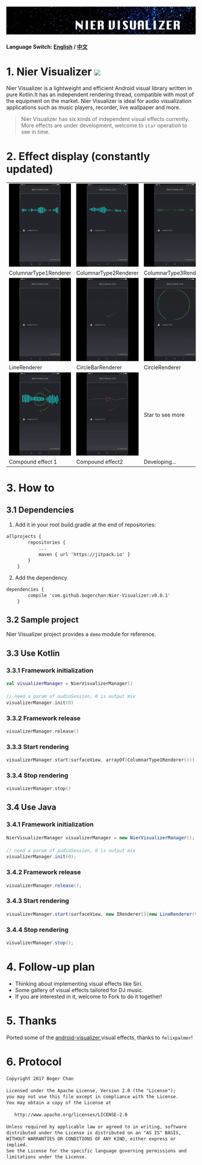 ![Nier Visualizer](doc/img/header.jpg)

#### Language Switch: [English](README.md) / [中文](README-zh.md)

# 1. Nier Visualizer ![](https://jitpack.io/v/bogerchan/Nier-Visualizer.svg)

Nier Visualizer is a lightweight and efficient Android visual library written in pure Kotlin.It has an independent rendering thread, compatible with most of the equipment on the market. Nier Visualizer is ideal for audio visualization applications such as music players, recorder, live wallpaper and more.

> Nier Visualizer has six kinds of independent visual effects currently. More effects are under development, welcome to `star` operation to see in time.

# 2. Effect display (constantly updated)

||||
|---|---|---|
|![ColumnarType1Renderer](doc/img/renderer1.gif)|![ColumnarType2Renderer](doc/img/renderer2.gif)|![ColumnarType3Renderer](doc/img/renderer3.gif)|
|ColumnarType1Renderer|ColumnarType2Renderer|ColumnarType3Renderer|
|![LineRenderer](doc/img/renderer4.gif)|![CircleBarRenderer](doc/img/renderer5.gif)|![CircleRenderer](doc/img/renderer6.gif)|
|LineRenderer|CircleBarRenderer|CircleRenderer|
|![Compound effect 1](doc/img/renderer7.gif)|![Compound effect 2](doc/img/renderer8.gif)|Star to see more|
|Compound effect 1|Compound effect2|Developing...|

# 3. How to

## 3.1 Dependencies

1. Add it in your root build.gradle at the end of repositories:

```
allprojects {
		repositories {
			...
			maven { url 'https://jitpack.io' }
		}
	}
```

2. Add the dependency

```
dependencies {
		compile 'com.github.bogerchan:Nier-Visualizer:v0.0.1'
	}
```

## 3.2 Sample project

Nier Visualizer project provides a `demo` module for reference.

## 3.3 Use Kotlin

### 3.3.1 Framework initialization

``` kotlin
val visualizerManager = NierVisualizerManager()

// need a param of audioSession, 0 is output mix
visualizerManager.init(0)
```

### 3.3.2 Framework release

``` kotlin
visualizerManager.release()
```

### 3.3.3 Start rendering

``` kotlin
visualizerManager.start(surfaceView, arrayOf(ColumnarType1Renderer()))
```

### 3.3.4 Stop rendering

``` kotlin
visualizerManager.stop()
```

## 3.4 Use Java

### 3.4.1 Framework initialization

``` java
NierVisualizerManager visualizerManager = new NierVisualizerManager();

// need a param of audioSession, 0 is output mix
visualizerManager.init(0);
```

### 3.4.2 Framework release

``` java
visualizerManager.release();
```

### 3.4.3 Start rendering

``` java
visualizerManager.start(surfaceView, new IRenderer[]{new LineRenderer(true)});
```

### 3.4.4 Stop rendering

``` java
visualizerManager.stop();
```

# 4. Follow-up plan

- Thinking about implementing visual effects like Siri.
- Some gallery of visual effects tailored for DJ music.
- If you are interested in it, welcome to Fork to do it together!

# 5. Thanks

Ported some of the [android-visualizer](https://github.com/felixpalmer/android-visualizer),visual effects, thanks to `felixpalmer`!

# 6. Protocol

```
Copyright 2017 Boger Chan

Licensed under the Apache License, Version 2.0 (the "License");
you may not use this file except in compliance with the License.
You may obtain a copy of the License at

   http://www.apache.org/licenses/LICENSE-2.0

Unless required by applicable law or agreed to in writing, software
distributed under the License is distributed on an "AS IS" BASIS,
WITHOUT WARRANTIES OR CONDITIONS OF ANY KIND, either express or implied.
See the License for the specific language governing permissions and
limitations under the License.
```